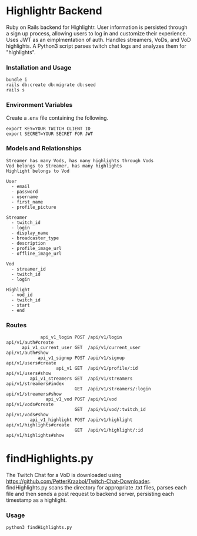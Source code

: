 # Highlightr Backend

Ruby on Rails backend for Highlightr. User information is persisted through a sign up process, allowing users to log in and customize their experience. Uses JWT as an eimplmentation of auth. Handles streamers, VoDs, and VoD highlights. A Python3 script parses twitch chat logs and analyzes them for "highlights".

### Installation and Usage
```
bundle i
rails db:create db:migrate db:seed
rails s
```

### Environment Variables
Create a .env file containing the following.
```
export KEY=YOUR TWITCH CLIENT ID
export SECRET=YOUR SECRET FOR JWT
```

### Models and Relationships
```
Streamer has many Vods, has many highlights through Vods
Vod belongs to Streamer, has many highlights
Highlight belongs to Vod

User
  - email
  - password
  - username
  - first_name
  - profile_picture

Streamer
  - twitch_id
  - login
  - display_name
  - broadcaster_type
  - description
  - profile_image_url
  - offline_image_url

Vod
  - streamer_id
  - twitch_id
  - login

Highlight
  - vod_id
  - twitch_id
  - start
  - end
```

### Routes
```
             api_v1_login POST /api/v1/login                                                                  api/v1/auth#create
      api_v1_current_user GET  /api/v1/current_user                                                           api/v1/auth#show
            api_v1_signup POST /api/v1/signup                                                                 api/v1/users#create
                   api_v1 GET  /api/v1/profile/:id                                                            api/v1/users#show
         api_v1_streamers GET  /api/v1/streamers                                                              api/v1/streamers#index
                          GET  /api/v1/streamers/:login                                                       api/v1/streamers#show
               api_v1_vod POST /api/v1/vod                                                                    api/v1/vods#create
                          GET  /api/v1/vod/:twitch_id                                                         api/v1/vods#show
         api_v1_highlight POST /api/v1/highlight                                                              api/v1/highlights#create
                          GET  /api/v1/highlight/:id                                                          api/v1/highlights#show
```

# findHighlights.py
The Twitch Chat for a VoD is downloaded using https://github.com/PetterKraabol/Twitch-Chat-Downloader.
findHighlights.py scans the directory for appropriate .txt files, parses each file and then sends a post request to backend server, persisting each timestamp as a highlight.

### Usage
```
python3 findHighlights.py
```
